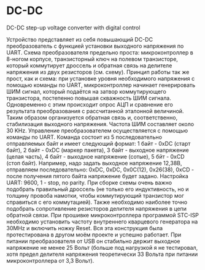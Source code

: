 # DC-DC
DC-DC step-up voltage converter with digital control

Устройство представляет из себя повышающий DC-DC преобразователь с функцией установки выходного напряжения по UART. 
Схема преобразователя предельно проста: микроконтроллер в 8-ногом корпусе, транзисторный ключ на полевом транзисторе, который коммутирует дроссель и обратная связь на делителе напряжения из двух резисторов (см. схему).
Принцип работы так же прост, как и схема: при установке уровня необходимого напряжения с помощью команды по UART, микроконтроллер начинает генерировать ШИМ сигнал, который подаётся на затвор коммутирующего транзистора, постепенно повышая скважность ШИМ сигнала. Одновременно с этим происходит опрос АЦП и сравнение его результата преобразования с рассчитанной эталонной величиной. Таким образом организуется обратная связь и, соответственно, стабилизация выходного напряжения. Частота ШИМ составляет около 30 KHz.
Управление преобразователем осуществляется с помощью команды по UART. Команда состоит из 5 последовательно отправляемых байт и имеет следующий формат: 1 байт - 0xDC (старт байт), 2 байт - 0xDC (маркер пакета), 3 байт - выходное напряжение (целая часть), 4 байт - выходное напряжение (сотые), 5 бйт - 0xCD (стоп байт). Например, надо задать выходное напряжение 12,38В, отправляем последовательно: 0xDC, 0xDC, 0x0C(12), 0x26(38), 0xCD - после получения пятого байта напряжение будет задано.
Настройка UART: 9600, 1 - stop, no parity.
При сборке схемы очень важно подобрать правильный дроссель (не только его индуктивность, но и толщину провоба намотки, чтобы коммутирующий транзистор мог справиться с его коммутацией). Также необходимо наиболее точно подобрать сопротивление резисторов делителя напряжения в цепи обратной связи.
При прошивке микроконтроллера программой STC-ISP необходимо установить частоту внутреннего кварцевого генератора на 30MHz и включить ножку Reset.
Вся эта конструкция была протестирована в другом моём проекте и успешно работает. При питании преобразователя от USB он стабильно держит выходное напряжение не менее  25 Вольт (больше под нагрузкой я не тестировал, хотя предел делителя напряжения теоретически 33 Вольта при питании микроконтроллера от 3,3 Вольт).
